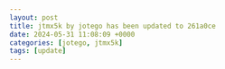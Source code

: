 ```yaml
---
layout: post
title: jtmx5k by jotego has been updated to 261a0ce
date: 2024-05-31 11:08:09 +0000
categories: [jotego, jtmx5k]
tags: [update]
---
```


